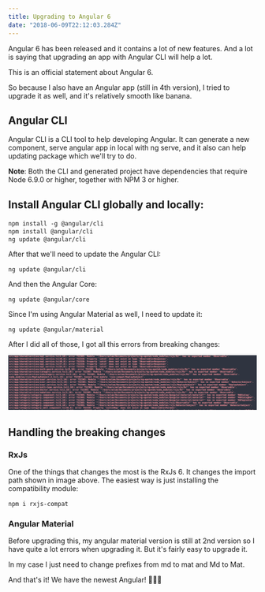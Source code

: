 ```yaml
---
title: Upgrading to Angular 6
date: "2018-06-09T22:12:03.284Z"
---
```



Angular 6 has been released and it contains a lot of new features. And a lot is saying that upgrading an app with Angular CLI will help a lot.

This is an official statement about Angular 6.

So because I also have an Angular app (still in 4th version), I tried to upgrade it as well, and it's relatively smooth like banana.

## Angular CLI

Angular CLI is a CLI tool to help developing Angular. It can generate a new component, serve angular app in local with ng serve, and it also can help updating package which we'll try to do.

**Note**: Both the CLI and generated project have dependencies that require Node 6.9.0 or higher, together with NPM 3 or higher.

## Install Angular CLI globally and locally:

```
npm install -g @angular/cli
npm install @angular/cli
ng update @angular/cli
```

After that we'll need to update the Angular CLI:

```
ng update @angular/cli
```

And then the Angular Core:

```
ng update @angular/core
```

Since I'm using Angular Material as well, I need to update it:

```
ng update @angular/material
```

After I did all of those, I got all this errors from breaking changes:

![screenshot](./screenshot.png)

## Handling the breaking changes
### RxJs

One of the things that changes the most is the RxJs 6. It changes the import path shown in image above. The easiest way is just installing the compatibility module:

```
npm i rxjs-compat
```

### Angular Material

Before upgrading this, my angular material version is still at 2nd version so I have quite a lot errors when upgrading it. But it's fairly easy to upgrade it.

In my case I just need to change prefixes from md to mat and Md to Mat.

And that's it! We have the newest Angular! 🎉🎉🎉

